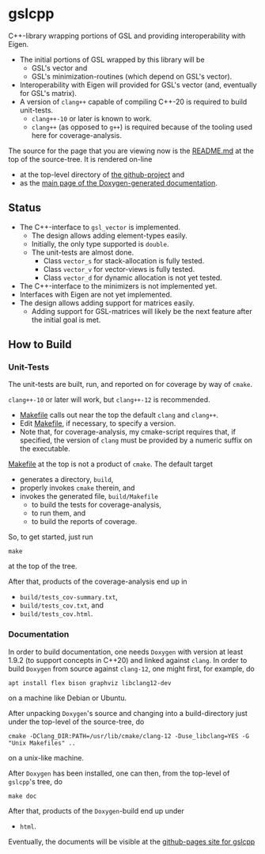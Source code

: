 # gslcpp

C++-library wrapping portions of GSL and providing interoperability with Eigen.
  - The initial portions of GSL wrapped by this library will be
    - GSL's vector and
    - GSL's minimization-routines (which depend on GSL's vector).
  - Interoperability with Eigen will provided for GSL's vector (and, eventually
    for GSL's matrix).
  - A version of `clang++` capable of compiling C++-20 is required to build
    unit-tests.
    - `clang++-10` or later is known to work.
    - `clang++` (as opposed to `g++`) is required because of the tooling used
      here for coverage-analysis.

The source for the page that you are viewing now is the [README.md](README.md)
at the top of the source-tree.  It is rendered on-line
  - at the top-level directory of [the github-project][1] and
  - as the [main page of the Doxygen-generated documentation][2].

[1]: https://github.com/tevaughan/gslcpp
[2]: https://tevaughan.github.io/gslcpp/index.html

## Status

- The C++-interface to `gsl_vector` is implemented.
  - The design allows adding element-types easily.
  - Initially, the only type supported is `double`.
  - The unit-tests are almost done.
    - Class `vector_s` for stack-allocation is fully tested.
    - Class `vector_v` for vector-views is fully tested.
    - Class `vector_d` for dynamic allocation is not yet tested.
- The C++-interface to the minimizers is not implemented yet.
- Interfaces with Eigen are not yet implemented.
- The design allows adding support for matrices easily.
  - Adding support for GSL-matrices will likely be the next feature after the
    initial goal is met.

## How to Build

### Unit-Tests

The unit-tests are built, run, and reported on for coverage by way of `cmake`.

`clang++-10` or later will work, but `clang++-12` is recommended.
- [Makefile](Makefile) calls out near the top the default `clang` and `clang++`.
- Edit [Makefile](Makefile), if necessary, to specify a version.
- Note that, for coverage-analysis, my cmake-script requires that, if
  specified, the version of `clang` must be provided by a numeric suffix on the
  executable.

[Makefile](Makefile) at the top is not a product of `cmake`. The default target
  - generates a directory, `build`,
  - properly invokes `cmake` therein, and
  - invokes the generated file, `build/Makefile`
    - to build the tests for coverage-analysis,
    - to run them, and
    - to build the reports of coverage.

So, to get started, just run
```
make
```
at the top of the tree.

After that, products of the coverage-analysis end up in
  - `build/tests_cov-summary.txt`,
  - `build/tests_cov.txt`, and
  - `build/tests_cov.html`.

### Documentation

In order to build documentation, one needs `Doxygen` with version at least
1.9.2 (to support concepts in C++20) and linked against `clang`. In order to
build `Doxygen` from source against `clang-12`, one might first, for example,
do
```
apt install flex bison graphviz libclang12-dev
```
on a machine like Debian or Ubuntu.

After unpacking `Doxygen`'s source and changing into a build-directory just
under the top-level of the source-tree, do
```
cmake -DClang_DIR:PATH=/usr/lib/cmake/clang-12 -Duse_libclang=YES -G "Unix Makefiles" ..
```
on a unix-like machine.

After `Doxygen` has been installed, one can then, from the top-level of
`gslcpp`'s tree, do
```
make doc
```

After that, products of the `Doxygen`-build end up under
  - `html`.

Eventually, the documents will be visible at the [github-pages site for
gslcpp](https://tevaughan.github.io/gslcpp/)

